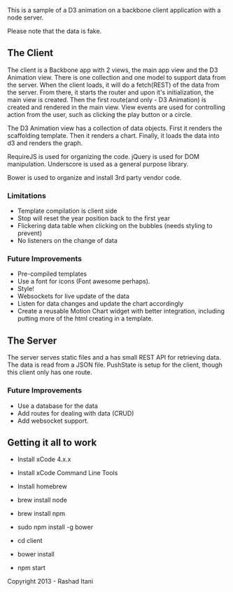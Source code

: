 This is a sample of a D3 animation on a backbone client application with a node server. 

Please note that the data is fake.

## The Client

The client is a Backbone app with 2 views, the main app view and the D3 Animation view. There is one collection and one model to support data from the server. When the client loads, it will do a fetch(REST) of the data from the server. From there, it starts the router and upon it's initialization, the main view is created. Then the first route(and only - D3 Animation) is created and rendered in the main view. View events are used for controlling action from the user, such as clicking the play button or a circle.

The D3 Animation view has a collection of data objects. First it renders the scaffolding template. Then it renders a chart. Finally, it loads the data into d3 and renders the graph.

RequireJS is used for organizing the code. jQuery is used for DOM manipulation. Underscore is used as a general purpose library.

Bower is used to organize and install 3rd party vendor code.

### Limitations

* Template compilation is client side
* Stop will reset the year position back to the first year
* Flickering data table when clicking on the bubbles (needs styling to prevent)
* No listeners on the change of data

### Future Improvements

* Pre-compiled templates
* Use a font for icons (Font awesome perhaps).
* Style!
* Websockets for live update of the data
* Listen for data changes and update the chart accordingly
* Create a reusable Motion Chart widget with better integration, including putting more of the html creating in a template.


## The Server

The server serves static files and a has small REST API for retrieving data. The data is read from a JSON file. PushState is setup for the client, though this client only has one route.

### Future Improvements

* Use a database for the data
* Add routes for dealing with data (CRUD)
* Add websocket support.


## Getting it all to work

* Install xCode 4.x.x

* Install xCode Command Line Tools

* Install homebrew

* brew install node

* brew install npm

* sudo npm install -g bower 

* cd client

* bower install

* npm start




Copyright 2013 - Rashad Itani